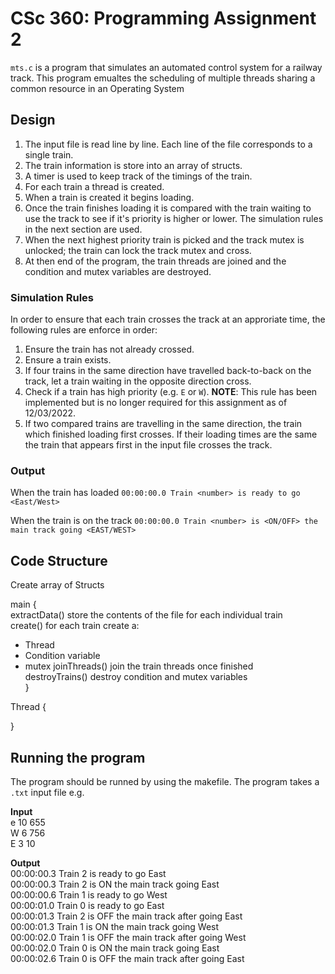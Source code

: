 # CSc 360: Programming Assignment 2

`mts.c` is a program that simulates an automated control system for a railway track. 
This program emualtes the scheduling of multiple threads sharing a common resource in an Operating System

## Design
1. The input file is read line by line. Each line of the file corresponds to a single train.
2. The train information is store into an array of structs.
3. A timer is used to keep track of the timings of the train.
4. For each train a thread is created.
5. When a train is created it begins loading.
7. Once the train finishes loading it is compared with the train waiting to use the track to see if it's priority is higher or lower. The simulation rules in the next section are used.
8. When the next highest priority train is picked and the track mutex is unlocked; the train can lock the track mutex and cross.
9. At then end of the program, the train threads are joined and the condition and mutex variables are destroyed.

### Simulation Rules
In order to ensure that each train crosses the track at an approriate time, the following rules are enforce in order:
1. Ensure the train has not already crossed.
2. Ensure a train exists.
3. If four trains in the same direction have travelled back-to-back on the track, let a train waiting in the opposite direction cross.
4. Check if a train has high priority (e.g. `E` or `W`). **NOTE**: This rule has been implemented but is no longer required for this assignment as of 12/03/2022.
5. If two compared trains are travelling in the same direction, the train which finished loading first crosses. If their loading times are the same the train that appears first in the input file crosses the track.

### Output
When the train has loaded `00:00:00.0 Train <number> is ready to go <East/West>`

When the train is on the track `00:00:00.0 Train <number> is <ON/OFF> the main track going <EAST/WEST>`

## Code Structure
Create array of Structs

main {<br />
extractData() store the contents of the file for each individual train<br />
create() for each train create a:<br />
- Thread
- Condition variable
- mutex
joinThreads() join the train threads once finished<br />
destroyTrains() destroy condition and mutex variables<br />
}

Thread {

}

## Running the program
The program should be runned by using the makefile. The program takes a `.txt` input file e.g.

**Input**<br />
e 10 655<br />
W 6 756<br />
E 3 10

**Output**<br />
00:00:00.3 Train 2 is ready to go East<br />
00:00:00.3 Train 2 is ON the main track going East<br />
00:00:00.6 Train 1 is ready to go West<br />
00:00:01.0 Train 0 is ready to go East<br />
00:00:01.3 Train 2 is OFF the main track after going East<br />
00:00:01.3 Train 1 is ON the main track going West<br />
00:00:02.0 Train 1 is OFF the main track after going West<br />
00:00:02.0 Train 0 is ON the main track going East<br />
00:00:02.6 Train 0 is OFF the main track after going East<br />
